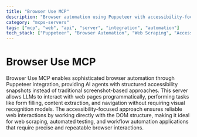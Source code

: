 ```yaml
---
title: "Browser Use MCP"
description: "Browser automation using Puppeteer with accessibility-focused web interactions"
category: "mcps-servers"
tags: ["mcp", "web", "api", "server", "integration", "automation"]
tech_stack: ["Puppeteer", "Browser Automation", "Web Scraping", "Accessibility", "DOM Manipulation"]
---
```


# Browser Use MCP

Browser Use MCP enables sophisticated browser automation through Puppeteer integration, providing AI agents with structured accessibility snapshots instead of traditional screenshot-based approaches. This server allows LLMs to interact with web pages programmatically, performing tasks like form filling, content extraction, and navigation without requiring visual recognition models. The accessibility-focused approach ensures reliable web interactions by working directly with the DOM structure, making it ideal for web scraping, automated testing, and workflow automation applications that require precise and repeatable browser interactions.

